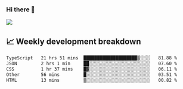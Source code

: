 ### Hi there 👋
<img align="center" src="https://github-readme-stats.vercel.app/api?username=Tumao727&show_icons=true&hide_title=true&theme=dracula" />


## 📈 Weekly development breakdown
<!--START_SECTION:waka-->

```txt
TypeScript   21 hrs 51 mins  ████████████████████▒░░░░   81.88 %
JSON         2 hrs 1 min     ██░░░░░░░░░░░░░░░░░░░░░░░   07.60 %
CSS          1 hr 37 mins    █▓░░░░░░░░░░░░░░░░░░░░░░░   06.11 %
Other        56 mins         █░░░░░░░░░░░░░░░░░░░░░░░░   03.51 %
HTML         13 mins         ▒░░░░░░░░░░░░░░░░░░░░░░░░   00.82 %
```

<!--END_SECTION:waka-->